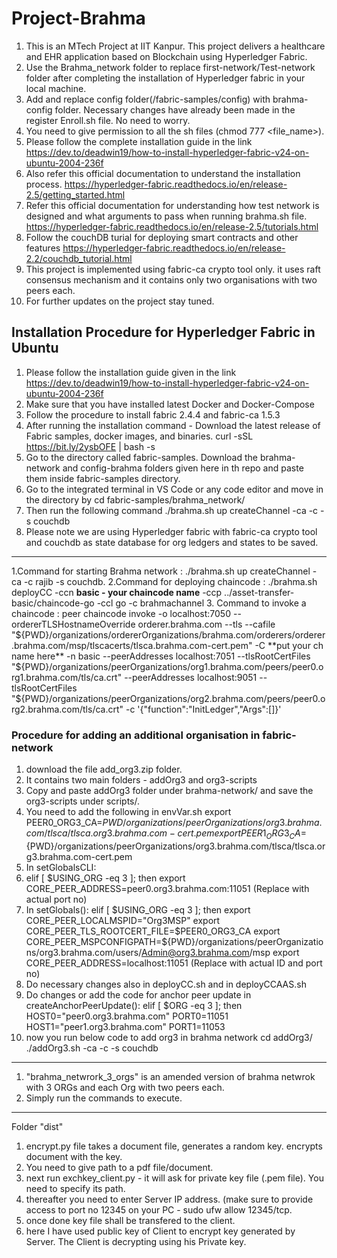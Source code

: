 # Project-Brahma
1. This is an MTech Project at IIT Kanpur. This project delivers a healthcare and EHR application based on Blockchain using Hyperledger Fabric.
2. Use the Brahma_network folder to replace first-network/Test-network folder after completing the installation of Hyperledger fabric in your local machine. 
3. Add and replace config folder(/fabric-samples/config) with brahma-config folder. Necessary changes have already been made in the register Enroll.sh file. No need to worry.
4. You need to give permission to all the sh files (chmod 777 <file_name>).
5. Please follow the complete installation guide in the link https://dev.to/deadwin19/how-to-install-hyperledger-fabric-v24-on-ubuntu-2004-236f
6. Also refer this official documentation to understand the installation process. https://hyperledger-fabric.readthedocs.io/en/release-2.5/getting_started.html
7. Refer this official documentation for understanding how test network is designed and what arguments to pass when running brahma.sh file. https://hyperledger-fabric.readthedocs.io/en/release-2.5/tutorials.html
8. Follow the couchDB turial for deploying smart contracts and other features https://hyperledger-fabric.readthedocs.io/en/release-2.2/couchdb_tutorial.html
9. This project is implemented using fabric-ca crypto tool only. it uses raft consensus mechanism and it contains only two organisations with two peers each.
10. For further updates on the project stay tuned.
## Installation Procedure for Hyperledger Fabric in Ubuntu
1. Please follow the installation guide given in the link https://dev.to/deadwin19/how-to-install-hyperledger-fabric-v24-on-ubuntu-2004-236f
2. Make sure that you have installed latest Docker and Docker-Compose
3. Follow the procedure to install fabric 2.4.4 and fabric-ca 1.5.3
4. After running the installation command - Download the latest release of Fabric samples, docker images, and binaries.
      curl -sSL https://bit.ly/2ysbOFE | bash -s
5. Go to the directory called fabric-samples. Download the brahma-network and config-brahma folders given here in th repo and paste them inside fabric-samples directory.
6. Go to the integrated terminal in VS Code or any code editor and move in the directory by
         cd fabric-samples/brahma_network/
7. Then run the following command
         ./brahma.sh up createChannel -ca -c <channel name of your choice> -s couchdb
8. Please note we are using Hyperledger fabric with fabric-ca crypto tool and couchdb as state database for org ledgers and states to be saved.
---------------------------------------------------------------------------------------------------------------------------------------------------------
1.Command for starting Brahma network  :   ./brahma.sh up createChannel -ca -c rajib -s couchdb.
2.Command for deploying chaincode :  ./brahma.sh deployCC -ccn **basic - your chaincode name** -ccp ../asset-transfer-basic/chaincode-go -ccl go -c brahmachannel
3. Command to invoke a chaincode : peer chaincode invoke -o localhost:7050 --ordererTLSHostnameOverride orderer.brahma.com --tls --cafile "${PWD}/organizations/ordererOrganizations/brahma.com/orderers/orderer.brahma.com/msp/tlscacerts/tlsca.brahma.com-cert.pem" -C **put your ch name here** -n basic --peerAddresses localhost:7051 --tlsRootCertFiles "${PWD}/organizations/peerOrganizations/org1.brahma.com/peers/peer0.org1.brahma.com/tls/ca.crt" --peerAddresses localhost:9051 --tlsRootCertFiles "${PWD}/organizations/peerOrganizations/org2.brahma.com/peers/peer0.org2.brahma.com/tls/ca.crt" -c '{"function":"InitLedger","Args":[]}'
### Procedure for adding an additional organisation in fabric-network
1. download the file add_org3.zip folder.
2. It contains two main folders - addOrg3 and org3-scripts
3. Copy and paste addOrg3 folder under brahma-network/ and save the org3-scripts under scripts/.
4. You need to add the following in envVar.sh
export PEER0_ORG3_CA=${PWD}/organizations/peerOrganizations/org3.brahma.com/tlsca/tlsca.org3.brahma.com-cert.pem
export PEER1_ORG3_CA=${PWD}/organizations/peerOrganizations/org3.brahma.com/tlsca/tlsca.org3.brahma.com-cert.pem
6. In setGlobalsCLI:
7. elif [ $USING_ORG -eq 3 ]; then
    export CORE_PEER_ADDRESS=peer0.org3.brahma.com:11051 (Replace with actual port no)
8. In setGlobals():
   elif [ $USING_ORG -eq 3 ]; then
    export CORE_PEER_LOCALMSPID="Org3MSP"
    export CORE_PEER_TLS_ROOTCERT_FILE=$PEER0_ORG3_CA
    export CORE_PEER_MSPCONFIGPATH=${PWD}/organizations/peerOrganizations/org3.brahma.com/users/Admin@org3.brahma.com/msp
    export CORE_PEER_ADDRESS=localhost:11051   (Replace with actual ID and port no)
9. Do necessary changes also in deployCC.sh and in deployCCAAS.sh
10. Do changes or add the code for anchor peer update in createAnchorPeerUpdate():
    elif [ $ORG -eq 3 ]; then
    HOST0="peer0.org3.brahma.com"
    PORT0=11051 
    HOST1="peer1.org3.brahma.com"
    PORT1=11053
11. now you run below code to add org3 in brahma network
    cd addOrg3/
    ./addOrg3.sh -ca -c <channelName> -s couchdb

---------------------------------------------------------------------------------------------------------------------------------
1. "brahma_netwrork_3_orgs" is an amended version of brahma netwrok with 3 ORGs and each Org with two peers each.
2. Simply run the commands to execute.
----------------------------------------------------------------------------------------------------------------------------------------
Folder "dist"
1. encrypt.py file takes a document file, generates a random key. encrypts document with the key.
2. You need to give path to a pdf file/document.
3. next run exchkey_client.py - it will ask for private key file (.pem file). You need to specify its path.
4. thereafter you need to enter Server IP address. (make sure to provide access to port no 12345 on your PC - sudo ufw allow 12345/tcp.
5. once done key file shall be transfered to the client.
6. here I have used public key of Client to encrypt key generated by Server. The Client is decrypting using his Private key.
   
